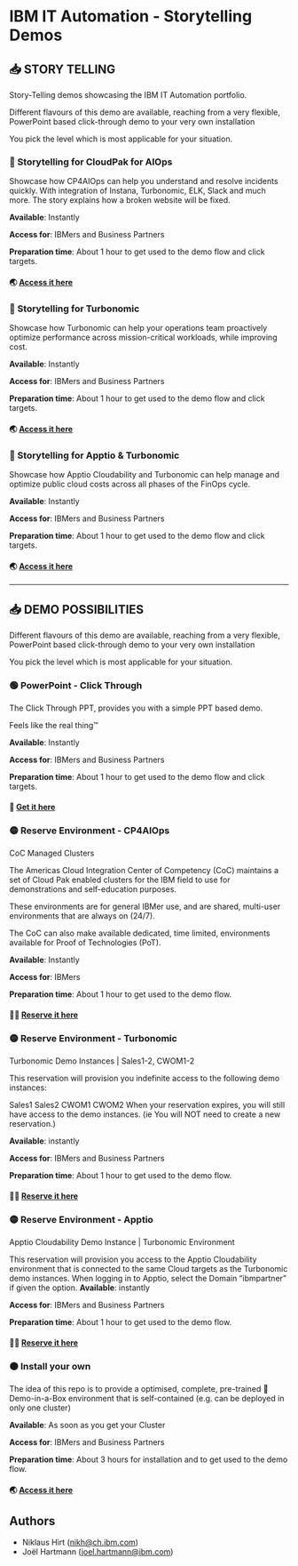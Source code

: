 # IBM IT Automation - Storytelling Demos


## 📥 STORY TELLING


Story-Telling demos showcasing the IBM IT Automation portfolio.

Different flavours of this demo are available, reaching from a very flexible, PowerPoint based click-through demo to your very own installation

You pick the level which is most applicable for your situation.




### 🚀 Storytelling for CloudPak for AIOps

Showcase how CP4AIOps can help you understand and resolve incidents quickly. With integration of Instana, Turbonomic, ELK, Slack and much more. The story explains how a broken website will be fixed.

**Available**: Instantly

**Access for**: IBMers and Business Partners

**Preparation time**: About 1 hour to get used to the demo flow and click targets.

#### 🌏 [Access it here](https://github.com/niklaushirt/ibm-aiops-deployer/blob/main/doc/storytelling/CP4AIOps%20Live%20Environment%20Sample%20Demo%20Script_NO_CHATOPS.md)


### 🚀 Storytelling for Turbonomic

Showcase how Turbonomic can help your operations team proactively optimize performance across mission-critical workloads, while improving cost.

**Available**: Instantly

**Access for**: IBMers and Business Partners

**Preparation time**: About 1 hour to get used to the demo flow and click targets.

#### 🌏 [Access it here](https://github.com/niklaushirt/ibm-aiops-deployer/blob/main/doc/storytelling/TURBONOMIC_PERF_Sample_Demo%20Script.md)

### 🚀 Storytelling for Apptio & Turbonomic

Showcase how Apptio Cloudability and Turbonomic can help manage and optimize public cloud costs across all phases of the FinOps cycle.

**Available**: Instantly

**Access for**: IBMers and Business Partners

**Preparation time**: About 1 hour to get used to the demo flow and click targets.

#### 🌏 [Access it here](https://github.com/niklaushirt/ibm-aiops-deployer/blob/main/doc/storytelling/TURBONOMIC_FINOPS_Sample_Demo%20Script.md)

---------------------------------------------------------------------------------------------------------

## 📥 DEMO POSSIBILITIES


Different flavours of this demo are available, reaching from a very flexible, PowerPoint based click-through demo to your very own installation

You pick the level which is most applicable for your situation.


### 🟢 PowerPoint - Click Through

The Click Through PPT, provides you with a simple PPT based demo.

Feels like the real thing™

**Available**: Instantly

**Access for**: IBMers and Business Partners

**Preparation time**: About 1 hour to get used to the demo flow and click targets.

#### 🔽 [Get it here](https://ibm.ent.box.com/s/icgkxzlt2ja6dth16dpdin055uyysej1)

### 🟡 Reserve Environment - CP4AIOps

CoC Managed Clusters

The Americas Cloud Integration Center of Competency (CoC) maintains a set of Cloud Pak enabled clusters for the IBM field to use for demonstrations and self-education purposes.

These environments are for general IBMer use, and are shared, multi-user environments that are always on (24/7).

The CoC can also make available dedicated, time limited, environments available for Proof of Technologies (PoT).


**Available**: Instantly

**Access for**: IBMers

**Preparation time**: About 1 hour to get used to the demo flow.

#### 👩‍💻 [Reserve it here](https://cmc.coc-ibm.com/home)


### 🟡 Reserve Environment - Turbonomic

Turbonomic Demo Instances | Sales1-2, CWOM1-2

This reservation will provision you indefinite access to the following demo instances:

Sales1
Sales2
CWOM1
CWOM2
When your reservation expires, you will still have access to the demo instances. (ie You will NOT need to create a new reservation.)


**Available**: instantly

**Access for**: IBMers and Business Partners

**Preparation time**: About 1 hour to get used to the demo flow.

#### 👩‍💻 [Reserve it here](https://techzone.ibm.com/collection/turbonomic-application-resource-management-demo-assets/resources)


### 🟡 Reserve Environment - Apptio

Apptio Cloudability Demo Instance | Turbonomic Environment

This reservation will provision you access to the Apptio Cloudability environment that is connected to the same Cloud targets as the Turbonomic demo instances. When logging in to Apptio, select the Domain “ibmpartner” if given the option.
**Available**: instantly

**Access for**: IBMers and Business Partners

**Preparation time**: About 1 hour to get used to the demo flow.

#### 👩‍💻 [Reserve it here](https://techzone.ibm.com/collection/turbonomic-application-resource-management-demo-assets/resources)




### 🟠 Install your own

The idea of this repo is to provide a optimised, complete, pre-trained 🐣 Demo-in-a-Box environment that is self-contained (e.g. can be deployed in only one cluster)

**Available**: As soon as you get your Cluster

**Access for**: IBMers and Business Partners

**Preparation time**: About 3 hours for installation and to get used to the demo flow.

#### 🌏 [Access it here](https://github.com/niklaushirt/ibm-aiops-deployer/tree/main#-quick-install)

## Authors
- Niklaus Hirt (nikh@ch.ibm.com)
- Joël Hartmann (joel.hartmann@ibm.com)
